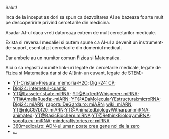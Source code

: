Salut!

Inca de la inceput as dori sa spun ca dezvoltarea AI se bazeaza foarte mult pe descoperirirle privind cercetarile din medicina.

Asadar AI-ul daca vreti datoreaza extrem de mult cercetarilor medicale.

Exista si reversul medaliei si putem spune ca AI-ul a devenit un instrument-de-suport, esential pt cercetarile din domeniul medical.

Dar ambele au un numitor comun Fizica si Matematica.

Aici o sa regasiti anumite link-uri legate de cercetarile medicale, legate de Fizica si Matematica dar si de AI(intr-un cuvant, legate de [STEM](https://en.wikipedia.org/wiki/Science,_technology,_engineering,_and_mathematics)):


 - [YT-Cristian-Presura: memoria-H2O](https://www.youtube.com/watch?v=6Ui31mDHMGo&ab_channel=CristianPresur%C4%83-FizicaPovestit%C4%83); [Digi-24: CP](https://www.digi24.ro/eticheta/cristian-presura);
 - [Digi24: internetul-cuantic](https://www.digi24.ro/stiri/sci-tech/descoperiri/realizare-majora-pentru-stiinta-prima-teleportare-cuantica-pe-distanta-lunga-ce-va-insemna-internetul-cuantic-pentru-omenire-1427473)
 - [YT@Lasseter'sLab: miRNA](https://www.youtube.com/watch?v=FutuqYrSzBc&ab_channel=Lasseter%E2%80%99sLab); [YT@BioTechWhisperer: miRNA](https://www.youtube.com/watch?v=yJCbSL895yY&ab_channel=BioTechWhisperer); [YT@AmeliaRueda:-miARN](https://www.youtube.com/watch?v=5e1i4gWWi04&ab_channel=AmeliaRueda); [YT@ADaMolecularYEstructural:microRNA](https://www.youtube.com/watch?v=ku5isC_2tCE&ab_channel=LaboratoriodeFisiolog%C3%ADaMolecularYEstructural); [Digi24: miARN](https://www.youtube.com/watch?v=G3z_29GKOMs&ab_channel=Digi24HD); [raportulDeGarda.ro: miARN](https://raportuldegarda.ro/microarn-biomarkeri-diagnostic-tratament-cancer-precizie/); [wiki: miARN](https://ro.wikipedia.org/wiki/Micro-ARN); [YT@nlgC97bf20:miARN](https://www.youtube.com/watch?v=-nlgC97bf20);[YT@AnimatedbiologyWitharpan:miRNA: animated](https://www.youtube.com/watch?v=hY3TYEo24PY&ab_channel=AnimatedbiologyWitharpan); [YT@BasicBiochem:miRNA](https://www.youtube.com/watch?v=h4t-fhvAorA&ab_channel=BasicBiochem);[YT@RethinkBiology:miRNA](https://www.youtube.com/watch?v=RDjuIy3di8Q&ab_channel=RethinkBiology); [socola.eu: miRNA](https://socola.eu/descoperirea-microarn-ului-recompensata-cu-premiul-nobel-pentru-medicina/); [mindcraftstories.ro: miRNA](https://mindcraftstories.ro/stiinta/nobel-2024-microarn-molecula-care-de-la-viermi-la-oameni-e-esentiala-pentru-functionarea-corecta-a-genelor/)
 - [360medical.ro: ADN-ul uman poate crea gene noi de la zero](https://www.360medical.ro/servicii-de-sanatate/oamenii-de-stiinta-au-descoperit-cum-adn-ul-uman-poate-crea-gene-noi-de-la-zero-21797535)
 - [...](https://www.google.com/search?q=microARN+in+AI&sca_esv=7c37842ec84d2773&rlz=1C1CHBF_enRO1132RO1132&udm=2&biw=1920&bih=911&fbs=ABzOT_BYhiZpMrUAF0c9tORwPGls0vqphpL9nGKy0PrLJqseLh0EQ6IW_YF9DHIKeRA2FImZJj7_nGLmr0IdZilOghZzrnAO3ptW2gTgwcz2n-eyufClGrusiBEOYzLzCdA5ub_bU5h_oge6zzTClhvXzLKKWmLln45IqYP6lrebbE1r7aYpc_GzcbOW8ZVILbGgmCspTP2QynaGPGDlFJcqfRLVFMc4GQ&sxsrf=AHTn8zq3OqGq2_FuXlYzh8MSz8Ak_KqJkA%3A1743173159104&ei=J7bmZ6uKBo2Ixc8P7_OEuAE&ved=0ahUKEwjrubiHgq2MAxUNRPEDHe85ARcQ4dUDCBE&uact=5&oq=microARN+in+AI&gs_lp=EgNpbWciDm1pY3JvQVJOIGluIEFJSNQUUJ4KWN0OcAF4AJABAJgBc6AB1QKqAQMwLjO4AQPIAQD4AQGYAgCgAgCYAwCIBgGSBwCgB4cBsgcAuAcA&sclient=img)


